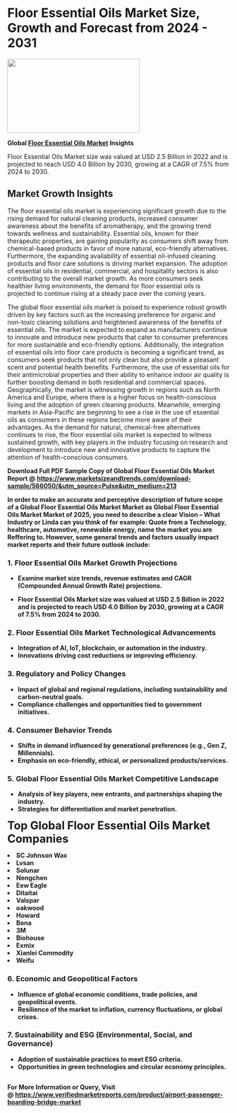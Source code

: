 <H1>Floor Essential Oils Market Size, Growth and Forecast from 2024 - 2031</H1><img class="aligncenter size-medium wp-image-584254" src="https://thirdeyenews.in/wp-content/uploads/2024/09/Global-Market-Research-300x168.jpeg" alt="" width="300" height="168" /><p><strong>Global&nbsp;<a href="https://www.marketsizeandtrends.com/download-sample/566050/&amp;utm_source=Pulse&amp;utm_medium=213">Floor Essential Oils Market</a> Insights</strong></p><p>Floor Essential Oils Market size was valued at USD 2.5 Billion in 2022 and is projected to reach USD 4.0 Billion by 2030, growing at a CAGR of 7.5% from 2024 to 2030.</p><p><h2>Market Growth Insights</h2> <p>The floor essential oils market is experiencing significant growth due to the rising demand for natural cleaning products, increased consumer awareness about the benefits of aromatherapy, and the growing trend towards wellness and sustainability. Essential oils, known for their therapeutic properties, are gaining popularity as consumers shift away from chemical-based products in favor of more natural, eco-friendly alternatives. Furthermore, the expanding availability of essential oil-infused cleaning products and floor care solutions is driving market expansion. The adoption of essential oils in residential, commercial, and hospitality sectors is also contributing to the overall market growth. As more consumers seek healthier living environments, the demand for floor essential oils is projected to continue rising at a steady pace over the coming years.</p> <p><strong></strong></p> <p>The global floor essential oils market is poised to experience robust growth driven by key factors such as the increasing preference for organic and non-toxic cleaning solutions and heightened awareness of the benefits of essential oils. The market is expected to expand as manufacturers continue to innovate and introduce new products that cater to consumer preferences for more sustainable and eco-friendly options. Additionally, the integration of essential oils into floor care products is becoming a significant trend, as consumers seek products that not only clean but also provide a pleasant scent and potential health benefits. Furthermore, the use of essential oils for their antimicrobial properties and their ability to enhance indoor air quality is further boosting demand in both residential and commercial spaces. Geographically, the market is witnessing growth in regions such as North America and Europe, where there is a higher focus on health-conscious living and the adoption of green cleaning products. Meanwhile, emerging markets in Asia-Pacific are beginning to see a rise in the use of essential oils as consumers in these regions become more aware of their advantages. As the demand for natural, chemical-free alternatives continues to rise, the floor essential oils market is expected to witness sustained growth, with key players in the industry focusing on research and development to introduce new and innovative products to capture the attention of health-conscious consumers. <p><strong></p><p><span class=""><strong>Download Full PDF Sample Copy of Global Floor Essential Oils Market Report</strong> @ <a href="https://www.marketsizeandtrends.com/download-sample/566050/&amp;utm_source=Pulse&amp;utm_medium=213" target="_blank">https://www.marketsizeandtrends.com/download-sample/566050/&amp;utm_source=Pulse&amp;utm_medium=213</a></span></p><p>In order to make an accurate and perceptive description of future scope of a Global&nbsp;Floor Essential Oils Market Market as Global&nbsp;Floor Essential Oils Market Market of 2025, you need to describe a clear Vision &ndash; What Industry or Linda can you think of for example: Quote from a Technology, healthcare, automotive, renewable energy, name the market you are Reffering to. However, some general trends and factors usually impact market reports and their future outlook include:</p><h3>1.&nbsp;<strong>Floor Essential Oils Market Growth Projections</strong></h3><ul><li>Examine market size trends, revenue estimates and CAGR (Compounded Annual Growth Rate) projections.</li><li><p>Floor Essential Oils Market size was valued at USD 2.5 Billion in 2022 and is projected to reach USD 4.0 Billion by 2030, growing at a CAGR of 7.5% from 2024 to 2030.</p></li></ul><h3>2.&nbsp;<strong>Floor Essential Oils Market Technological Advancements</strong></h3><ul><li>Integration of AI, IoT, blockchain, or automation in the industry.</li><li>Innovations driving cost reductions or improving efficiency.</li></ul><h3>3.&nbsp;<strong>Regulatory and Policy Changes</strong></h3><ul><li>Impact of global and regional regulations, including sustainability and carbon-neutral goals.</li><li>Compliance challenges and opportunities tied to government initiatives.</li></ul><h3>4.&nbsp;<strong>Consumer Behavior Trends</strong></h3><ul><li>Shifts in demand influenced by generational preferences (e.g., Gen Z, Millennials).</li><li>Emphasis on eco-friendly, ethical, or personalized products/services.</li></ul><h3>5.&nbsp;<strong>Global Floor Essential Oils Market Competitive Landscape</strong></h3><ul><li>Analysis of key players, new entrants, and partnerships shaping the industry.</li><li>Strategies for differentiation and market penetration.</li></ul><p data-pm-slice="1 1 []"><span style="color: inherit; font-family: inherit; font-size: 25px;">Top Global Floor Essential Oils Market Companies</span></p><div class="" data-test-id=""><p><li>SC Johnson Wax</li><li> Lvsan</li><li> Solunar</li><li> Nengchen</li><li> Eew Eagle</li><li> Ditaitai</li><li> Valspar</li><li> oakwood</li><li> Howard</li><li> Bona</li><li> 3M</li><li> Biohouse</li><li> Exmix</li><li> Xianlei Commodity</li><li> Weifu</li></p></div><h3>6.&nbsp;<strong>Economic and Geopolitical Factors</strong></h3><ul><li>Influence of global economic conditions, trade policies, and geopolitical events.</li><li>Resilience of the market to inflation, currency fluctuations, or global crises.</li></ul><h3>7.&nbsp;<strong>Sustainability and ESG (Environmental, Social, and Governance)</strong></h3><ul><li>Adoption of sustainable practices to meet ESG criteria.</li><li>Opportunities in green technologies and circular economy principles.</li></ul><h2><strong style="font-size: 14px;">For More Information or Query, Visit @&nbsp;</strong><a style="background-color: #ffffff; font-size: 14px;" href="https://www.marketsizeandtrends.com/report/floor-essential-oils-market/" target="_blank">https://www.verifiedmarketreports.com/product/airport-passenger-boarding-bridge-market</a></h2>
